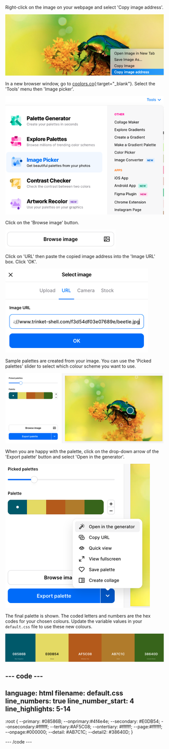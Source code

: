 Right-click on the image on your webpage and select 'Copy image address'.

![The output area in Trinket with a large beetle image. The right-click menu has an option selected to 'Copy image address'.](images/copy-image-address.png)

In a new browser window, go to [coolors.co](https://coolors.co){:target="_blank"}. Select the 'Tools' menu then 'Image picker'.

![The coolors.co website with tolls selected from the top right corner. The 'Image picker' tool is highlighted in the drop-down menu.](images/image-picker-menu.png)

Click on the 'Browse image' button. 

![The browse image button.](images/browse-image-button.png)

Click on 'URL' then paste the copied image address into the 'Image URL' box. Click 'OK'.

![The Select image box with URL selected and the image address for the beetle image copied in.](images/select-image-box.png)

Sample palettes are created from your image. You can use the 'Picked palettes' slider to select which colour scheme you want to use.

![The picked palette slider is a third of the way across. The image is shown with hotspots showing where the colours have been selected from.](images/generated-image-palettes.png)

When you are happy with the palette, click on the drop-down arrow of the 'Export palette' button and select 'Open in the generator'. 

![The Export palette menu with the top item 'open in the generator' selected.](images/generate-palette-menu.png)

The final palette is shown. The coded letters and numbers are the hex codes for your chosen colours. Update the variable values in your `default.css` file to use these new colours.

![Squares of colour with the hex codes written on them.](images/final-image-palette.png)


--- code ---
---
language: html
filename: default.css
line_numbers: true
line_number_start: 4
line_highlights: 5-14
---

:root {
  --primary: #08586B;
  --onprimary:#4f4e4e;
  --secondary: #E0DB54;
  --onsecondary:#ffffff;
  --tertiary:#AF5C08;
  --ontertiary: #ffffff;
  --page:#ffffff;
  --onpage:#000000;
  --detail: #AB7C1C;
  --detail2: #38640D;
}

--- /code ---
